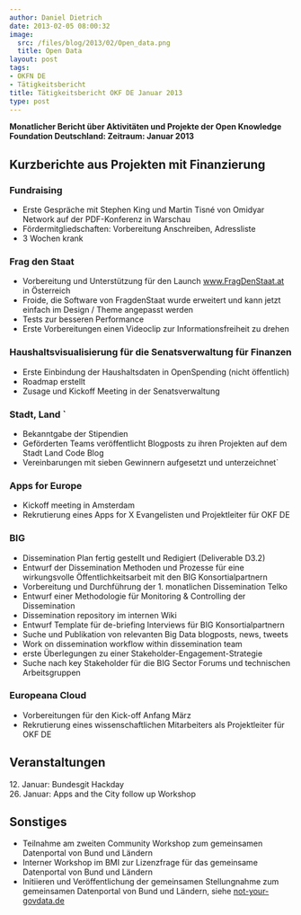 ```yaml
---
author: Daniel Dietrich
date: 2013-02-05 08:00:32
image:
  src: /files/blog/2013/02/Open_data.png
  title: Open Data
layout: post
tags:
- OKFN DE
- Tätigkeitsbericht
title: Tätigkeitsbericht OKF DE Januar 2013
type: post
---
```


**Monatlicher Bericht über Aktivitäten und Projekte der Open Knowledge Foundation Deutschland: Zeitraum: Januar 2013**

## Kurzberichte aus Projekten mit Finanzierung

### Fundraising  
* Erste Gespräche mit Stephen King und Martin Tisné von Omidyar Network auf der PDF-Konferenz in Warschau  
* Fördermitgliedschaften: Vorbereitung Anschreiben, Adressliste  
* 3 Wochen krank

### Frag den Staat  
* Vorbereitung und Unterstützung für den Launch www.FragDenStaat.at in Österreich  
* Froide, die Software von FragdenStaat wurde erweitert und kann jetzt einfach im Design / Theme angepasst werden  
* Tests zur besseren Performance  
* Erste Vorbereitungen einen Videoclip zur Informationsfreiheit zu drehen

### Haushaltsvisualisierung für die Senatsverwaltung für Finanzen  
* Erste Einbindung der Haushaltsdaten in OpenSpending (nicht öffentlich)  
* Roadmap erstellt  
* Zusage und Kickoff Meeting in der Senatsverwaltung

### Stadt, Land `  
* Bekanntgabe der Stipendien  
* Geförderten Teams veröffentlicht Blogposts zu ihren Projekten auf dem Stadt Land Code Blog  
* Vereinbarungen mit sieben Gewinnern aufgesetzt und unterzeichnet`

### Apps for Europe  
* Kickoff meeting in Amsterdam  
* Rekrutierung eines Apps for X Evangelisten und Projektleiter für OKF DE

### BIG  
* Dissemination Plan fertig gestellt und Redigiert (Deliverable D3.2)  
* Entwurf der Dissemination Methoden und Prozesse für eine wirkungsvolle Öffentlichkeitsarbeit mit den BIG Konsortialpartnern  
* Vorbereitung und Durchführung der 1. monatlichen Dissemination Telko  
* Entwurf einer Methodologie für Monitoring & Controlling der Dissemination  
* Dissemination repository im internen Wiki  
* Entwurf Template für de-briefing Interviews für BIG Konsortialpartnern  
* Suche und Publikation von relevanten Big Data blogposts, news, tweets  
* Work on dissemination workflow within dissemination team  
* erste Überlegungen zu einer Stakeholder-Engagement-Strategie  
* Suche nach key Stakeholder für die BIG Sector Forums und technischen Arbeitsgruppen

### Europeana Cloud  
* Vorbereitungen für den Kick-off Anfang März  
* Rekrutierung eines wissenschaftlichen Mitarbeiters als Projektleiter für OKF DE

## Veranstaltungen  
12\. Januar: Bundesgit Hackday  
26\. Januar: Apps and the City follow up Workshop

## Sonstiges  
* Teilnahme am zweiten Community Workshop zum gemeinsamen Datenportal von Bund und Ländern  
* Interner Workshop im BMI zur Lizenzfrage für das gemeinsame Datenportal von Bund und Ländern  
* Initiieren und Veröffentlichung der gemeinsamen Stellungnahme zum gemeinsamen Datenportal von Bund und Ländern, siehe [not-your-govdata.de](http://not-your-govdata.de/)

 